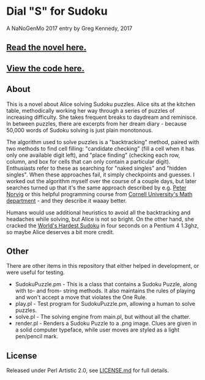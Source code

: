 # Dial "S" for Sudoku
A NaNoGenMo 2017 entry by Greg Kennedy, 2017

## [Read the novel here.](./sample/novel.md)

## [View the code here.](./main.pl)

## About
This is a novel about Alice solving Sudoku puzzles.  Alice sits at the kitchen table, methodically working her way through a series of puzzles of increasing difficulty.  She takes frequent breaks to daydream and reminisce.  In between puzzles, there are excerpts from her dream diary - because 50,000 words of Sudoku solving is just plain monotonous.

The algorithm used to solve puzzles is a "backtracking" method, paired with two methods to find cell filling: "candidate checking" (fill a cell when it has only one available digit left), and "place finding" (checking each row, column, and box for cells that can only contain a particular digit).  Enthusiasts refer to these as searching for "naked singles" and "hidden singles".  When these approaches fail, it simply checkpoints and guesses.  I worked out the algorithm myself over the course of a couple days, but later searches turned up that it's the same approach described by e.g. [Peter Norvig](https://norvig.com/sudoku.html) or this helpful programming course from [Cornell University's Math department](https://www.math.cornell.edu/~mec/Summer2009/meerkamp/Site/Introduction.html) - and they describe it waaay better.

Humans would use additional heuristics to avoid all the backtracking and headaches while solving, but Alice is not so bright.  On the other hand, she cracked the [World's Hardest Sudoku](http://sw-amt.ws/sudoku/worlds-hardest-sudoku) in four seconds on a Pentium 4 1.3ghz, so maybe Alice deserves a bit more credit.

## Other
There are other items in this repository that either helped in development, or were useful for testing.

* SudokuPuzzle.pm - This is a class that contains a Sudoku Puzzle, along with to- and from- string methods.  It also maintains the rules of playing and won't accept a move that violates the One Rule.
* play.pl - Test program for SudokuPuzzle.pm, allowing a human to solve puzzles.
* solve.pl - The solving engine from main.pl, but without all the chatter.
* render.pl - Renders a Sudoku Puzzle to a .png image.  Clues are given in a solid computer typeface, while user moves are styled as a light pen/pencil mark.

## License
Released under Perl Artistic 2.0, see [LICENSE.md](./LICENSE.md) for full details.
